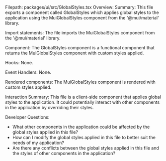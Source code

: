Filepath: packages/ui/src/GlobalStyles.tsx
Overview: Summary:
This file exports a component called GlobalStyles which applies global styles to the application using the MuiGlobalStyles component from the '@mui/material' library.

Import statements:
The file imports the MuiGlobalStyles component from the '@mui/material' library.

Component:
The GlobalStyles component is a functional component that returns the MuiGlobalStyles component with custom styles applied.

Hooks:
None.

Event Handlers:
None.

Rendered components:
The MuiGlobalStyles component is rendered with custom styles applied.

Interaction Summary:
This file is a client-side component that applies global styles to the application. It could potentially interact with other components in the application by overriding their styles.

Developer Questions:
- What other components in the application could be affected by the global styles applied in this file?
- How can I modify the global styles applied in this file to better suit the needs of my application?
- Are there any conflicts between the global styles applied in this file and the styles of other components in the application?

